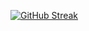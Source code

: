 [![GitHub Streak](https://github-readme-streak-stats.herokuapp.com?user=ilkertstn)](https://git.io/streak-stats)
